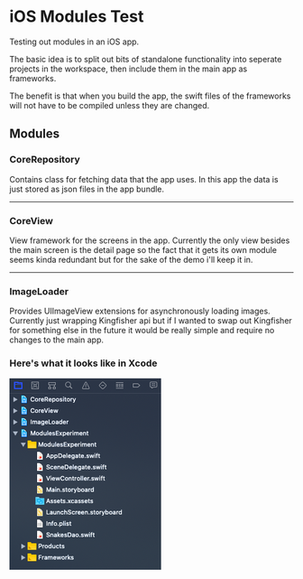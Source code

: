 # iOS Modules Test
Testing out modules in an iOS app.

The basic idea is to split out bits of standalone functionality into seperate projects in the workspace, then include them in the main app as frameworks.

The benefit is that when you build the app, the swift files of the frameworks will not have to be compiled unless they are changed.

## Modules

### CoreRepository
Contains class for fetching data that the app uses.  In this app the data is just stored as json files in the app bundle.

------
### CoreView
View framework for the screens in the app.  Currently the only view besides the main screen is the detail page so the fact that it gets its own module seems kinda redundant but for the sake of the demo i'll keep it in.

------
### ImageLoader
Provides UIImageView extensions for asynchronously loading images.  Currently just wrapping Kingfisher api but if I wanted to swap out Kingfisher for something else in the future it would be really simple and require no changes to the main app.


### Here's what it looks like in Xcode
![project](sc.png)
